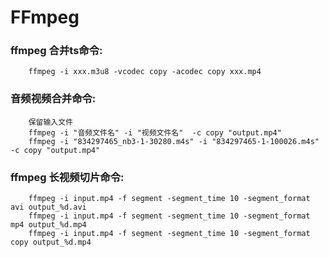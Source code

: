 # FFmpeg

### ffmpeg 合并ts命令:

``` shell
    ffmpeg -i xxx.m3u8 -vcodec copy -acodec copy xxx.mp4
```

### 音频视频合并命令:

``` shell 
    保留输入文件
    ffmpeg -i "音频文件名" -i "视频文件名"  -c copy "output.mp4"
    ffmpeg -i "834297465_nb3-1-30280.m4s" -i "834297465-1-100026.m4s" -c copy "output.mp4"
``` 

### ffmpeg 长视频切片命令:

``` shell
    ffmpeg -i input.mp4 -f segment -segment_time 10 -segment_format avi output_%d.avi
    ffmpeg -i input.mp4 -f segment -segment_time 10 -segment_format mp4 output_%d.mp4
    ffmpeg -i input.mp4 -f segment -segment_time 10 -segment_format copy output_%d.mp4
```
